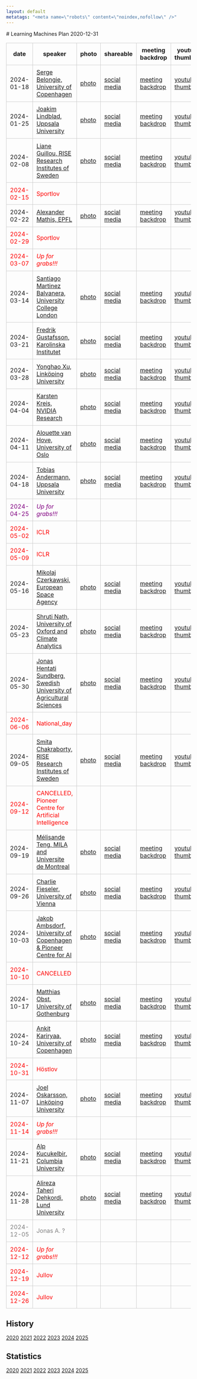 ```yaml
---
layout: default
metatags: "<meta name=\"robots\" content=\"noindex,nofollow\" />"
---
```

<style type="text/css" scoped>
td, th {border: 1px solid #ccc; padding: 0.6em;}
table {border-collapse: collapse;}
</style># Learning Machines Plan 2020-12-31

| date | speaker                                   | photo | shareable | meeting backdrop | youtube thumbnail | <a title="Speaker, Title, Abstract, Bio, Photo. Strikethrough means we don't have it yet.">comment</a>        |
| ---- | ----------------------------------------- | ----- | ----- | ----- | ----- | -------------- |
|  2024-01-18  |  [Serge Belongie, University of Copenhagen](2024-01-18.md)  |  [photo](2024-01-18-photo-serge-belongie.jpg)  |  [social media ](2024-01-18-social-media-serge-belongie.jpg)  |  [meeting backdrop ](2024-01-18-meeting-backdrop-serge-belongie.jpg)  |  [youtube thumbnail ](2024-01-18-youtube-thumbnail-serge-belongie.jpg)  |  STABP  |
|  2024-01-25  |  [Joakim Lindblad, Uppsala University](2024-01-25.md)  |  [photo](2024-01-25-photo-joakim-lindblad.jpg)  |  [social media ](2024-01-25-social-media-joakim-lindblad.jpg)  |  [meeting backdrop ](2024-01-25-meeting-backdrop-joakim-lindblad.jpg)  |  [youtube thumbnail ](2024-01-25-youtube-thumbnail-joakim-lindblad.jpg)  |  S~~TAB~~P  |
|  2024-02-08  |  [Liane Guillou, RISE Research Institutes of Sweden](2024-02-08.md)  |  [photo](2024-02-08-photo-liane-guillou.jpg)  |  [social media ](2024-02-08-social-media-liane-guillou.jpg)  |  [meeting backdrop ](2024-02-08-meeting-backdrop-liane-guillou.jpg)  |  [youtube thumbnail ](2024-02-08-youtube-thumbnail-liane-guillou.jpg)  |  S~~TAB~~P  |
| <span style="color:red"> 2024-02-15 </span> | <span style="color:red"> Sportlov </span> | <span style="color:red">  </span> | <span style="color:red">  </span> | <span style="color:red">  </span> | <span style="color:red">  </span> | <span style="color:red"> CANCELLED </span> |
|  2024-02-22  |  [Alexander Mathis, EPFL](2024-02-22.md)  |  [photo](2024-02-22-photo-alexander-mathis.jpg)  |  [social media ](2024-02-22-social-media-alexander-mathis.jpg)  |  [meeting backdrop ](2024-02-22-meeting-backdrop-alexander-mathis.jpg)  |  [youtube thumbnail ](2024-02-22-youtube-thumbnail-alexander-mathis.jpg)  |  STABP  |
| <span style="color:red"> 2024-02-29 </span> | <span style="color:red"> Sportlov </span> | <span style="color:red">  </span> | <span style="color:red">  </span> | <span style="color:red">  </span> | <span style="color:red">  </span> | <span style="color:red"> CANCELLED </span> |
| <span style="color:red"> 2024-03-07 </span> | <span style="color:red"> *Up for grabs!!!* </span> | <span style="color:red">  </span> | <span style="color:red">  </span> | <span style="color:red">  </span> | <span style="color:red">  </span> | <span style="color:red"> CANCELLED </span> |
|  2024-03-14  |  [Santiago Martinez Balvanera, University College London](2024-03-14.md)  |  [photo](2024-03-14-photo-santiago-martinez-balvanera.jpg)  |  [social media ](2024-03-14-social-media-santiago-martinez-balvanera.jpg)  |  [meeting backdrop ](2024-03-14-meeting-backdrop-santiago-martinez-balvanera.jpg)  |  [youtube thumbnail ](2024-03-14-youtube-thumbnail-santiago-martinez-balvanera.jpg)  |  STABP  |
|  2024-03-21  |  [Fredrik Gustafsson, Karolinska Institutet](2024-03-21.md)  |  [photo](2024-03-21-photo-fredrik-gustafsson.jpg)  |  [social media ](2024-03-21-social-media-fredrik-gustafsson.jpg)  |  [meeting backdrop ](2024-03-21-meeting-backdrop-fredrik-gustafsson.jpg)  |  [youtube thumbnail ](2024-03-21-youtube-thumbnail-fredrik-gustafsson.jpg)  |  STABP  |
|  2024-03-28  |  [Yonghao Xu, Linköping University](2024-03-28.md)  |  [photo](2024-03-28-photo-yonghao-xu.jpg)  |  [social media ](2024-03-28-social-media-yonghao-xu.jpg)  |  [meeting backdrop ](2024-03-28-meeting-backdrop-yonghao-xu.jpg)  |  [youtube thumbnail ](2024-03-28-youtube-thumbnail-yonghao-xu.jpg)  |  STABP  |
|  2024-04-04  |  [Karsten Kreis, NVIDIA Research](2024-04-04.md)  |  [photo](2024-04-04-photo-karsten-kreis.jpg)  |  [social media ](2024-04-04-social-media-karsten-kreis.jpg)  |  [meeting backdrop ](2024-04-04-meeting-backdrop-karsten-kreis.jpg)  |  [youtube thumbnail ](2024-04-04-youtube-thumbnail-karsten-kreis.jpg)  |  STABP  |
|  2024-04-11  |  [Alouette van Hove, University of Oslo](2024-04-11.md)  |  [photo](2024-04-11-photo-alouette-van-hove.jpg)  |  [social media ](2024-04-11-social-media-alouette-van-hove.jpg)  |  [meeting backdrop ](2024-04-11-meeting-backdrop-alouette-van-hove.jpg)  |  [youtube thumbnail ](2024-04-11-youtube-thumbnail-alouette-van-hove.jpg)  |  STABP  |
|  2024-04-18  |  [Tobias Andermann, Uppsala University](2024-04-18.md)  |  [photo](2024-04-18-photo-tobias-andermann.png)  |  [social media ](2024-04-18-social-media-tobias-andermann.jpg)  |  [meeting backdrop ](2024-04-18-meeting-backdrop-tobias-andermann.jpg)  |  [youtube thumbnail ](2024-04-18-youtube-thumbnail-tobias-andermann.jpg)  |  STABP  |
| <span style="color:purple"> 2024-04-25 </span> | <span style="color:purple"> *Up for grabs!!!* </span> | <span style="color:purple">  </span> | <span style="color:purple">  </span> | <span style="color:purple">  </span> | <span style="color:purple">  </span> | <span style="color:purple"> ~~STABP~~ </span> |
| <span style="color:red"> 2024-05-02 </span> | <span style="color:red"> ICLR </span> | <span style="color:red">  </span> | <span style="color:red">  </span> | <span style="color:red">  </span> | <span style="color:red">  </span> | <span style="color:red"> CANCELLED </span> |
| <span style="color:red"> 2024-05-09 </span> | <span style="color:red"> ICLR </span> | <span style="color:red">  </span> | <span style="color:red">  </span> | <span style="color:red">  </span> | <span style="color:red">  </span> | <span style="color:red"> CANCELLED </span> |
|  2024-05-16  |  [Mikolaj Czerkawski, European Space Agency](2024-05-16.md)  |  [photo](2024-05-16-photo-mikolaj-czerkawski.jpg)  |  [social media ](2024-05-16-social-media-mikolaj-czerkawski.jpg)  |  [meeting backdrop ](2024-05-16-meeting-backdrop-mikolaj-czerkawski.jpg)  |  [youtube thumbnail ](2024-05-16-youtube-thumbnail-mikolaj-czerkawski.jpg)  |  STABP  |
|  2024-05-23  |  [Shruti Nath, University of Oxford and Climate Analytics](2024-05-23.md)  |  [photo](2024-05-23-photo-shruti-nath.png)  |  [social media ](2024-05-23-social-media-shruti-nath.jpg)  |  [meeting backdrop ](2024-05-23-meeting-backdrop-shruti-nath.jpg)  |  [youtube thumbnail ](2024-05-23-youtube-thumbnail-shruti-nath.jpg)  |  STABP  |
|  2024-05-30  |  [Jonas Hentati Sundberg, Swedish University of Agricultural Sciences](2024-05-30.md)  |  [photo](2024-05-30-photo-jonas-hentati-sundberg.jpg)  |  [social media ](2024-05-30-social-media-jonas-hentati-sundberg.jpg)  |  [meeting backdrop ](2024-05-30-meeting-backdrop-jonas-hentati-sundberg.jpg)  |  [youtube thumbnail ](2024-05-30-youtube-thumbnail-jonas-hentati-sundberg.jpg)  |  STABP  |
| <span style="color:red"> 2024-06-06 </span> | <span style="color:red"> National_day </span> | <span style="color:red">  </span> | <span style="color:red">  </span> | <span style="color:red">  </span> | <span style="color:red">  </span> | <span style="color:red"> CANCELLED </span> |
|  2024-09-05  |  [Smita Chakraborty, RISE Research Institutes of Sweden](2024-09-05.md)  |  [photo](2024-09-05-photo-smita-chakraborty.jpg)  |  [social media ](2024-09-05-social-media-smita-chakraborty.jpg)  |  [meeting backdrop ](2024-09-05-meeting-backdrop-smita-chakraborty.jpg)  |  [youtube thumbnail ](2024-09-05-youtube-thumbnail-smita-chakraborty.jpg)  |  STABP  |
| <span style="color:red"> 2024-09-12 </span> | <span style="color:red"> CANCELLED, Pioneer Centre for Artificial Intelligence </span> | <span style="color:red">  </span> | <span style="color:red">  </span> | <span style="color:red">  </span> | <span style="color:red">  </span> | <span style="color:red"> CANCELLED </span> |
|  2024-09-19  |  [Mélisande Teng, MILA and Universite de Montreal](2024-09-19.md)  |  [photo](2024-09-19-photo-melisande-teng.jpg)  |  [social media ](2024-09-19-social-media-melisande-teng.jpg)  |  [meeting backdrop ](2024-09-19-meeting-backdrop-melisande-teng.jpg)  |  [youtube thumbnail ](2024-09-19-youtube-thumbnail-melisande-teng.jpg)  |  STABP  |
|  2024-09-26  |  [Charlie Fieseler, University of Vienna](2024-09-26.md)  |  [photo](2024-09-26-photo-charlie-fieseler.jpg)  |  [social media ](2024-09-26-social-media-charlie-fieseler.jpg)  |  [meeting backdrop ](2024-09-26-meeting-backdrop-charlie-fieseler.jpg)  |  [youtube thumbnail ](2024-09-26-youtube-thumbnail-charlie-fieseler.jpg)  |  STABP  |
|  2024-10-03  |  [Jakob Ambsdorf, University of Copenhagen & Pioneer Centre for AI](2024-10-03.md)  |  [photo](2024-10-03-photo-jakob-ambsdorf.jpg)  |  [social media ](2024-10-03-social-media-jakob-ambsdorf.jpg)  |  [meeting backdrop ](2024-10-03-meeting-backdrop-jakob-ambsdorf.jpg)  |  [youtube thumbnail ](2024-10-03-youtube-thumbnail-jakob-ambsdorf.jpg)  |  STABP  |
| <span style="color:red"> 2024-10-10 </span> | <span style="color:red"> CANCELLED </span> | <span style="color:red">  </span> | <span style="color:red">  </span> | <span style="color:red">  </span> | <span style="color:red">  </span> | <span style="color:red"> CANCELLED </span> |
|  2024-10-17  |  [Matthias Obst, University of Gothenburg](2024-10-17.md)  |  [photo](2024-10-17-photo-matthias-obst.jpg)  |  [social media ](2024-10-17-social-media-matthias-obst.jpg)  |  [meeting backdrop ](2024-10-17-meeting-backdrop-matthias-obst.jpg)  |  [youtube thumbnail ](2024-10-17-youtube-thumbnail-matthias-obst.jpg)  |  STABP  |
|  2024-10-24  |  [Ankit Kariryaa, University of Copenhagen](2024-10-24.md)  |  [photo](2024-10-24-photo-ankit-kariryaa.jpg)  |  [social media ](2024-10-24-social-media-ankit-kariryaa.jpg)  |  [meeting backdrop ](2024-10-24-meeting-backdrop-ankit-kariryaa.jpg)  |  [youtube thumbnail ](2024-10-24-youtube-thumbnail-ankit-kariryaa.jpg)  |  STABP  |
| <span style="color:red"> 2024-10-31 </span> | <span style="color:red"> Höstlov </span> | <span style="color:red">  </span> | <span style="color:red">  </span> | <span style="color:red">  </span> | <span style="color:red">  </span> | <span style="color:red"> CANCELLED </span> |
|  2024-11-07  |  [Joel Oskarsson, Linköping University](2024-11-07.md)  |  [photo](2024-11-07-photo-joel-oskarsson.jpg)  |  [social media ](2024-11-07-social-media-joel-oskarsson.jpg)  |  [meeting backdrop ](2024-11-07-meeting-backdrop-joel-oskarsson.jpg)  |  [youtube thumbnail ](2024-11-07-youtube-thumbnail-joel-oskarsson.jpg)  |  STABP  |
| <span style="color:red"> 2024-11-14 </span> | <span style="color:red"> *Up for grabs!!!* </span> | <span style="color:red">  </span> | <span style="color:red">  </span> | <span style="color:red">  </span> | <span style="color:red">  </span> | <span style="color:red"> CANCELLED </span> |
|  2024-11-21  |  [Alp Kucukelbir, Columbia University](2024-11-21.md)  |  [photo](2024-11-21-photo-alp-kucukelbir.jpg)  |  [social media ](2024-11-21-social-media-alp-kucukelbir.jpg)  |  [meeting backdrop ](2024-11-21-meeting-backdrop-alp-kucukelbir.jpg)  |  [youtube thumbnail ](2024-11-21-youtube-thumbnail-alp-kucukelbir.jpg)  |  STABP  |
|  2024-11-28  |  [Alireza Taheri Dehkordi, Lund University](2024-11-28.md)  |  [photo](2024-11-28-photo-alireza-taheri-dehkordi.jpg)  |  [social media ](2024-11-28-social-media-alireza-taheri-dehkordi.jpg)  |  [meeting backdrop ](2024-11-28-meeting-backdrop-alireza-taheri-dehkordi.jpg)  |  [youtube thumbnail ](2024-11-28-youtube-thumbnail-alireza-taheri-dehkordi.jpg)  |  STABP  |
| <span style="color:grey"> 2024-12-05 </span> | <span style="color:grey"> Jonas A. ? </span> | <span style="color:grey">  </span> | <span style="color:grey">  </span> | <span style="color:grey">  </span> | <span style="color:grey">  </span> | <span style="color:grey"> S~~TABP~~ </span> |
| <span style="color:red"> 2024-12-12 </span> | <span style="color:red"> *Up for grabs!!!* </span> | <span style="color:red">  </span> | <span style="color:red">  </span> | <span style="color:red">  </span> | <span style="color:red">  </span> | <span style="color:red"> CANCELLED </span> |
| <span style="color:red"> 2024-12-19 </span> | <span style="color:red"> Jullov </span> | <span style="color:red">  </span> | <span style="color:red">  </span> | <span style="color:red">  </span> | <span style="color:red">  </span> | <span style="color:red"> CANCELLED </span> |
| <span style="color:red"> 2024-12-26 </span> | <span style="color:red"> Jullov </span> | <span style="color:red">  </span> | <span style="color:red">  </span> | <span style="color:red">  </span> | <span style="color:red">  </span> | <span style="color:red"> CANCELLED </span> |

## History 


[2020](2020.html) [2021](2021) [2022](2022) [2023](2023) [2024](2024) [2025](2025)


## Statistics


[2020](statistics-2020) [2021](statistics-2021) [2022](statistics-2022) [2023](statistics-2023) [2024](statistics-2024) [2025](statistics-2025)


